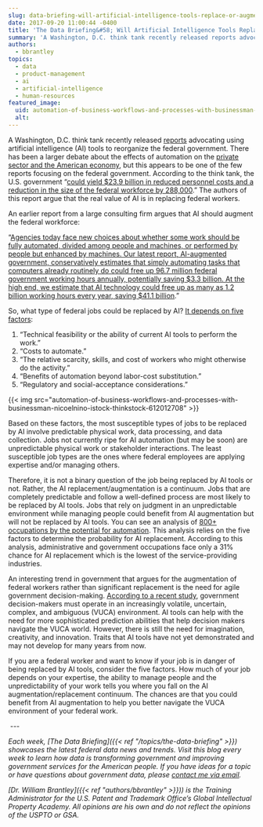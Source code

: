 ```yaml
---
slug: data-briefing-will-artificial-intelligence-tools-replace-or-augment-federal-employees
date: 2017-09-20 11:00:44 -0400
title: 'The Data Briefing&#58; Will Artificial Intelligence Tools Replace or Augment Federal Employees&#63;'
summary: 'A Washington, D.C. think tank recently released reports advocating using artificial intelligence (AI) tools to reorganize the federal government.'
authors:
  - bbrantley
topics:
  - data
  - product-management
  - ai
  - artificial-intelligence
  - human-resources
featured_image:
  uid: automation-of-business-workflows-and-processes-with-businessman-nicoelnino-istock-thinkstock-612012708
  alt:
---
```


A Washington, D.C. think tank recently released [reports](https://fcw.com/articles/2017/08/15/can-ai-replace-feds.aspx) advocating using artificial intelligence (AI) tools to reorganize the federal government. There has been a larger debate about the effects of automation on the [private sector and the American economy](https://obamawhitehouse.archives.gov/sites/whitehouse.gov/files/documents/Artificial-Intelligence-Automation-Economy.PDF), but this appears to be one of the few reports focusing on the federal government. According to the think tank, the U.S. government “[could yield $23.9 billion in reduced personnel costs and a reduction in the size of the federal workforce by 288,000](https://fcw.com/articles/2017/08/15/can-ai-replace-feds.aspx).” The authors of this report argue that the real value of AI is in replacing federal workers.

An earlier report from a large consulting firm argues that AI should augment the federal workforce:

“[Agencies today face new choices about whether some work should be fully automated, divided among people and machines, or performed by people but enhanced by machines. Our latest report, AI-augmented government, conservatively estimates that simply automating tasks that computers already routinely do could free up 96.7 million federal government working hours annually, potentially saving $3.3 billion. At the high end, we estimate that AI technology could free up as many as 1.2 billion working hours every year, saving $41.1 billion](https://dupress.deloitte.com/dup-us-en/focus/cognitive-technologies/artificial-intelligence-government-summary.html).”

So, what type of federal jobs could be replaced by AI? [It depends on five factors](http://www.mckinsey.com/business-functions/digital-mckinsey/our-insights/where-machines-could-replace-humans-and-where-they-cant-yet):

1. “Technical feasibility or the ability of current AI tools to perform the work.”
2. “Costs to automate.”
3. “The relative scarcity, skills, and cost of workers who might otherwise do the activity.”
4. “Benefits of automation beyond labor-cost substitution.”
5. “Regulatory and social-acceptance considerations.”

{{< img src="automation-of-business-workflows-and-processes-with-businessman-nicoelnino-istock-thinkstock-612012708" >}}

Based on these factors, the most susceptible types of jobs to be replaced by AI involve predictable physical work, data processing, and data collection. Jobs not currently ripe for AI automation (but may be soon) are unpredictable physical work or stakeholder interactions. The least susceptible job types are the ones where federal employees are applying expertise and/or managing others.

Therefore, it is not a binary question of the job being replaced by AI tools or not. Rather, the AI replacement/augmentation is a continuum. Jobs that are completely predictable and follow a well-defined process are most likely to be replaced by AI tools. Jobs that rely on judgment in an unpredictable environment while managing people could benefit from AI augmentation but will not be replaced by AI tools. You can see an analysis of [800+ occupations by the potential for automation](https://public.tableau.com/profile/mckinsey.analytics#!/vizhome/AutomationBySector/WhereMachinesCanReplaceHumans). This analysis relies on the five factors to determine the probability for AI replacement. According to this analysis, administrative and government occupations face only a 31% chance for AI replacement which is the lowest of the service-providing industries.

An interesting trend in government that argues for the augmentation of federal workers rather than significant replacement is the need for agile government decision-making. [According to a recent study](https://fcw.com/articles/2017/08/15/critical-analytics-prediction-berliner.aspx), government decision-makers must operate in an increasingly volatile, uncertain, complex, and ambiguous (VUCA) environment. AI tools can help with the need for more sophisticated prediction abilities that help decision makers navigate the VUCA world. However, there is still the need for imagination, creativity, and innovation. Traits that AI tools have not yet demonstrated and may not develop for many years from now.

If you are a federal worker and want to know if your job is in danger of being replaced by AI tools, consider the five factors. How much of your job depends on your expertise, the ability to manage people and the unpredictability of your work tells you where you fall on the AI augmentation/replacement continuum. The chances are that you could benefit from AI augmentation to help you better navigate the VUCA environment of your federal work.

 ---

_Each week, [The Data Briefing]({{< ref "/topics/the-data-briefing" >}}) showcases the latest federal data news and trends. Visit this blog every week to learn how data is transforming government and improving government services for the American people. If you have ideas for a topic or have questions about government data, please [contact me via email](mailto:William.Brantley@uspto.gov?subject=The%20Data%20Briefing)._

_[Dr. William Brantley]({{< ref "authors/bbrantley" >}})) is the Training Administrator for the U.S. Patent and Trademark Office’s Global Intellectual Property Academy. All opinions are his own and do not reflect the opinions of the USPTO or GSA._
